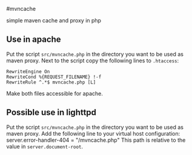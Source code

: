 #mvncache

simple maven cache and proxy in php

## Use in apache

Put the script `src/mvncache.php` in the directory you want to be used as maven proxy.
Next to the script copy the following lines to `.htaccess`:

    RewriteEngine On
    RewriteCond %{REQUEST_FILENAME} !-f
    RewriteRule ^.*$ mvncache.php [L]

Make both files accessible for apache.

## Possible use in lighttpd
Put the script `src/mvncache.php` in the directory you want to be used as maven proxy.
Add the following line to your virtual host configuration:
    server.error-handler-404    = "/mvncache.php"
This path is relative to the value in `server.document-root`.